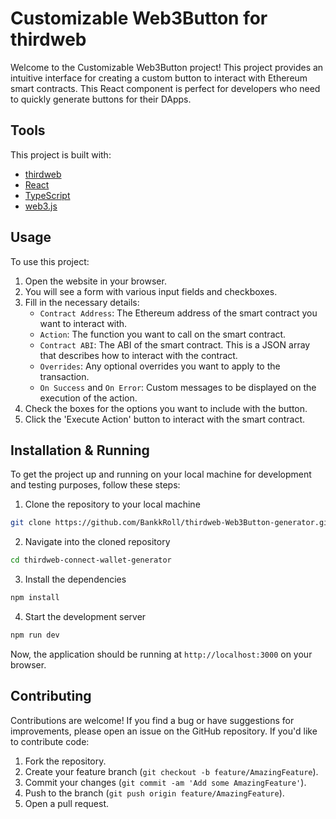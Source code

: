 # Customizable Web3Button for thirdweb

Welcome to the Customizable Web3Button project! This project provides an intuitive interface for creating a custom button to interact with Ethereum smart contracts. This React component is perfect for developers who need to quickly generate buttons for their DApps.

## Tools

This project is built with:

- [thirdweb](https://thirdweb.com)
- [React](https://reactjs.org/)
- [TypeScript](https://www.typescriptlang.org/)
- [web3.js](https://web3js.readthedocs.io/en/v1.2.11/)

## Usage 

To use this project:

1. Open the website in your browser.
2. You will see a form with various input fields and checkboxes.
3. Fill in the necessary details:
    - `Contract Address`: The Ethereum address of the smart contract you want to interact with.
    - `Action`: The function you want to call on the smart contract.
    - `Contract ABI`: The ABI of the smart contract. This is a JSON array that describes how to interact with the contract.
    - `Overrides`: Any optional overrides you want to apply to the transaction.
    - `On Success` and `On Error`: Custom messages to be displayed on the execution of the action.
4. Check the boxes for the options you want to include with the button.
5. Click the 'Execute Action' button to interact with the smart contract.

## Installation & Running

To get the project up and running on your local machine for development and testing purposes, follow these steps:

1. Clone the repository to your local machine

```bash
git clone https://github.com/BankkRoll/thirdweb-Web3Button-generator.git
```

2. Navigate into the cloned repository

```bash
cd thirdweb-connect-wallet-generator
```

3. Install the dependencies

```bash
npm install
```

4. Start the development server

```bash
npm run dev
```

Now, the application should be running at `http://localhost:3000` on your browser.


## Contributing

Contributions are welcome! If you find a bug or have suggestions for improvements, please open an issue on the GitHub repository. If you'd like to contribute code:

1. Fork the repository.
2. Create your feature branch (`git checkout -b feature/AmazingFeature`).
3. Commit your changes (`git commit -am 'Add some AmazingFeature'`).
4. Push to the branch (`git push origin feature/AmazingFeature`).
5. Open a pull request.
